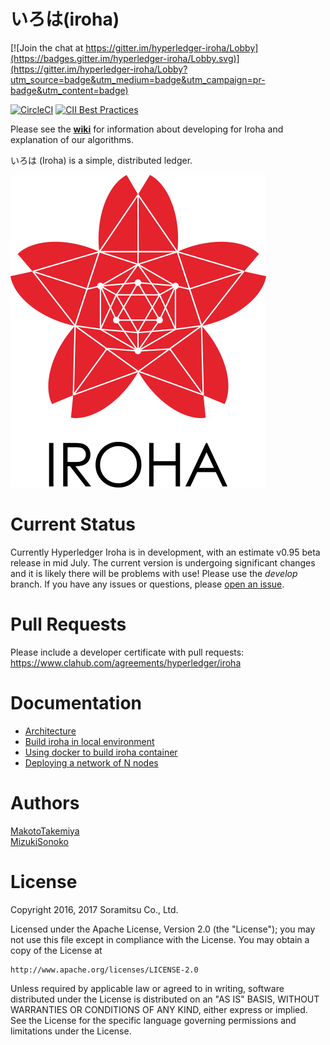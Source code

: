 # いろは(iroha)
[![Join the chat at https://gitter.im/hyperledger-iroha/Lobby](https://badges.gitter.im/hyperledger-iroha/Lobby.svg)](https://gitter.im/hyperledger-iroha/Lobby?utm_source=badge&utm_medium=badge&utm_campaign=pr-badge&utm_content=badge)

[![CircleCI](https://circleci.com/gh/hyperledger/iroha/tree/master.svg?style=svg)](https://circleci.com/gh/hyperledger/iroha/tree/master)
[![CII Best Practices](https://bestpractices.coreinfrastructure.org/projects/960/badge)](https://bestpractices.coreinfrastructure.org/projects/960)

Please see the [**wiki**](https://github.com/hyperledger/iroha/wiki) for information about developing for Iroha and explanation of our algorithms.

いろは (Iroha) is a simple, distributed ledger.

![alt tag](docs/Iroha_3_sm.png)

# Current Status

Currently Hyperledger Iroha is in development, with an estimate v0.95 beta release in mid July. The current version is undergoing significant changes and it is likely there will be problems with use! Please use the *develop* branch. If you have any issues or questions, please [open an issue](https://github.com/hyperledger/iroha/issues).

# Pull Requests
Please include a developer certificate with pull requests: https://www.clahub.com/agreements/hyperledger/iroha

# Documentation
 - [Architecture](./docs/architecture.md)
 - [Build iroha in local environment](./docs/how_to_build.rst)
 - [Using docker to build iroha container](./docker/README.md)
 - [Deploying a network of N nodes](./docs/iroha_network.md)

# Authors

[MakotoTakemiya](https://github.com/takemiyamakoto)  
[MizukiSonoko](https://github.com/MizukiSonoko)

# License

Copyright 2016, 2017 Soramitsu Co., Ltd.

Licensed under the Apache License, Version 2.0 (the "License");
you may not use this file except in compliance with the License.
You may obtain a copy of the License at

    http://www.apache.org/licenses/LICENSE-2.0

Unless required by applicable law or agreed to in writing, software
distributed under the License is distributed on an "AS IS" BASIS,
WITHOUT WARRANTIES OR CONDITIONS OF ANY KIND, either express or implied.
See the License for the specific language governing permissions and
limitations under the License.

